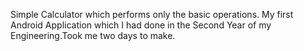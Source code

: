 Simple Calculator which performs only the basic operations.
My first Android Application which I had done in the Second Year of my Engineering.Took me two days to make.
